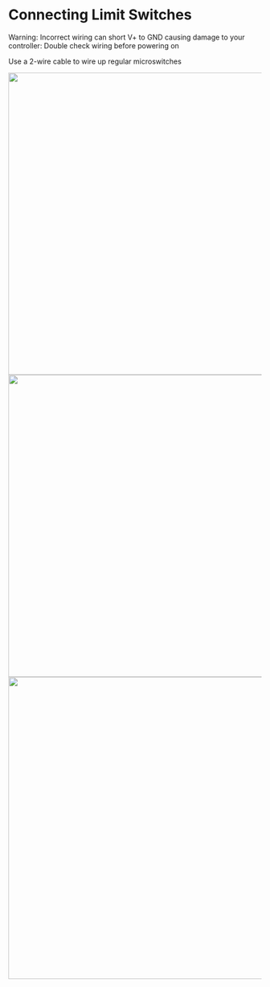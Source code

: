 # Connecting Limit Switches

Warning: Incorrect wiring can short V+ to GND causing damage to your controller: Double check wiring before powering on
 
Use a 2-wire cable to wire up regular microswitches

<img src="https://github.com/Spark-Concepts/xPro-V5/blob/main/images/regular-microswitches.jpg" width="600">

<img src="https://github.com/Spark-Concepts/xPro-V5/blob/main/images/Limit_Switch_Mech.jpg" width="600">

<img src="https://github.com/Spark-Concepts/xPro-V5/blob/main/images/Limit_Switch_SS.jpg" width="600">